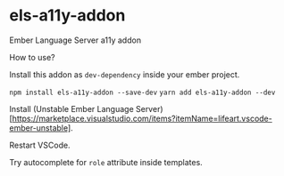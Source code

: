# els-a11y-addon
Ember Language Server a11y addon

How to use?

Install this addon as `dev-dependency` inside your ember project.


`npm install els-a11y-addon --save-dev`
`yarn add els-a11y-addon --dev`

Install (Unstable Ember Language Server)[https://marketplace.visualstudio.com/items?itemName=lifeart.vscode-ember-unstable].

Restart VSCode.

Try autocomplete for `role` attribute inside templates.
